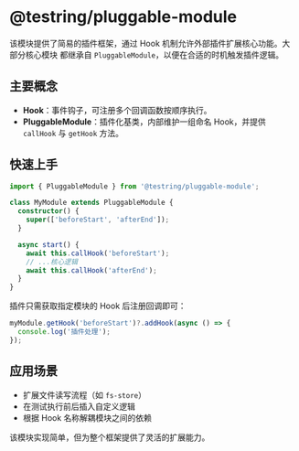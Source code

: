 # @testring/pluggable-module

该模块提供了简易的插件框架，通过 Hook 机制允许外部插件扩展核心功能。大部分核心模块
都继承自 `PluggableModule`，以便在合适的时机触发插件逻辑。

## 主要概念

- **Hook**：事件钩子，可注册多个回调函数按顺序执行。
- **PluggableModule**：插件化基类，内部维护一组命名 Hook，并提供 `callHook`
  与 `getHook` 方法。

## 快速上手

```typescript
import { PluggableModule } from '@testring/pluggable-module';

class MyModule extends PluggableModule {
  constructor() {
    super(['beforeStart', 'afterEnd']);
  }

  async start() {
    await this.callHook('beforeStart');
    // ...核心逻辑
    await this.callHook('afterEnd');
  }
}
```

插件只需获取指定模块的 Hook 后注册回调即可：

```typescript
myModule.getHook('beforeStart')?.addHook(async () => {
  console.log('插件处理');
});
```
## 应用场景
- 扩展文件读写流程（如 `fs-store`）
- 在测试执行前后插入自定义逻辑
- 根据 Hook 名称解耦模块之间的依赖

该模块实现简单，但为整个框架提供了灵活的扩展能力。
